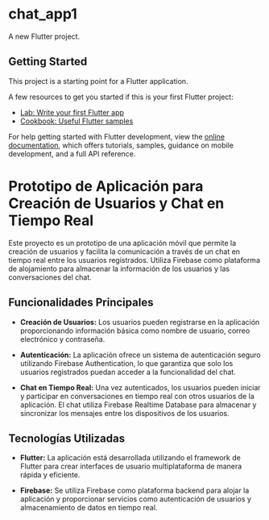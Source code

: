 # chat_app1

A new Flutter project.

## Getting Started

This project is a starting point for a Flutter application.

A few resources to get you started if this is your first Flutter project:

- [Lab: Write your first Flutter app](https://docs.flutter.dev/get-started/codelab)
- [Cookbook: Useful Flutter samples](https://docs.flutter.dev/cookbook)

For help getting started with Flutter development, view the
[online documentation](https://docs.flutter.dev/), which offers tutorials,
samples, guidance on mobile development, and a full API reference.

# Prototipo de Aplicación para Creación de Usuarios y Chat en Tiempo Real

Este proyecto es un prototipo de una aplicación móvil que permite la creación de usuarios y facilita la comunicación a través de un chat en tiempo real entre los usuarios registrados. Utiliza Firebase como plataforma de alojamiento para almacenar la información de los usuarios y las conversaciones del chat.

## Funcionalidades Principales

- **Creación de Usuarios:** Los usuarios pueden registrarse en la aplicación proporcionando información básica como nombre de usuario, correo electrónico y contraseña.
  
- **Autenticación:** La aplicación ofrece un sistema de autenticación seguro utilizando Firebase Authentication, lo que garantiza que solo los usuarios registrados puedan acceder a la funcionalidad del chat.

- **Chat en Tiempo Real:** Una vez autenticados, los usuarios pueden iniciar y participar en conversaciones en tiempo real con otros usuarios de la aplicación. El chat utiliza Firebase Realtime Database para almacenar y sincronizar los mensajes entre los dispositivos de los usuarios.

## Tecnologías Utilizadas

- **Flutter:** La aplicación está desarrollada utilizando el framework de Flutter para crear interfaces de usuario multiplataforma de manera rápida y eficiente.

- **Firebase:** Se utiliza Firebase como plataforma backend para alojar la aplicación y proporcionar servicios como autenticación de usuarios y almacenamiento de datos en tiempo real.

